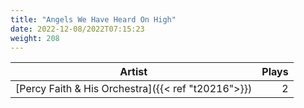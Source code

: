 ```yaml
---
title: "Angels We Have Heard On High"
date: 2022-12-08/2022T07:15:23
weight: 208
---
```




 Artist | Plays 
----- | -----:
[Percy Faith & His Orchestra]({{< ref "t20216">}}) | 2
